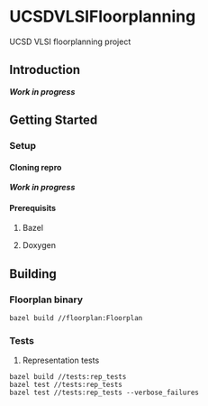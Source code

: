 # UCSDVLSIFloorplanning
UCSD VLSI floorplanning project

## Introduction
__*Work in progress*__

## Getting Started
### Setup
#### Cloning repro
__*Work in progress*__

#### Prerequisits
1. Bazel
 
2. Doxygen

## Building
### Floorplan binary
```
bazel build //floorplan:Floorplan
```
### Tests
1. Representation tests
```
bazel build //tests:rep_tests
bazel test //tests:rep_tests
bazel test //tests:rep_tests --verbose_failures
```
